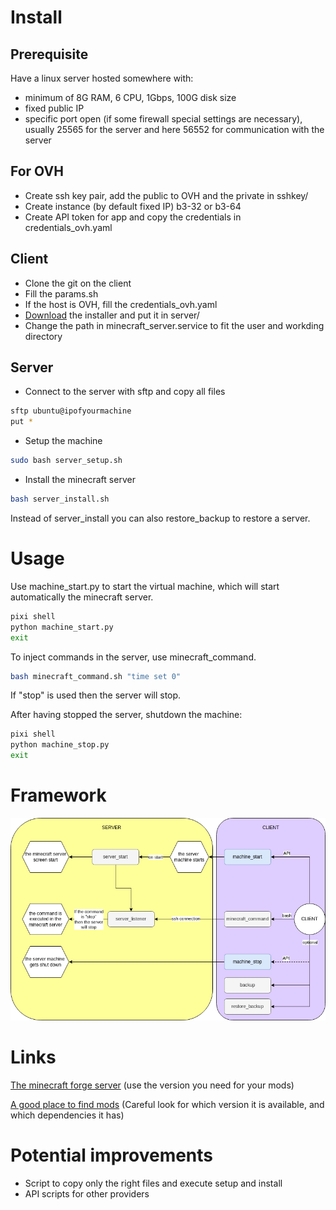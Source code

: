 # Install
## Prerequisite

Have a linux server hosted somewhere with:
- minimum of 8G RAM, 6 CPU, 1Gbps, 100G disk size
- fixed public IP
- specific port open (if some firewall special settings are necessary), usually 25565 for the server and here 56552 for communication with the server

## For OVH
- Create ssh key pair, add the public to OVH and the private in sshkey/
- Create instance (by default fixed IP) b3-32 or b3-64
- Create API token for app and copy the credentials in credentials_ovh.yaml

## Client
- Clone the git on the client
- Fill the params.sh
- If the host is OVH, fill the credentials_ovh.yaml 
- [Download](https://files.minecraftforge.net/net/minecraftforge/forge) the installer and put it in server/
- Change the path in minecraft_server.service to fit the user and workding directory

## Server
- Connect to the server with sftp and copy all files
```bash
sftp ubuntu@ipofyourmachine
put *
```
- Setup the machine
```bash
sudo bash server_setup.sh
```
- Install the minecraft server
```bash
bash server_install.sh
```
Instead of server_install you can also restore_backup to restore a server.

# Usage

Use machine_start.py to start the virtual machine, which will start automatically the minecraft server.
```bash
pixi shell
python machine_start.py
exit
```
To inject commands in the server, use minecraft_command.
```bash
bash minecraft_command.sh "time set 0"
```
If "stop" is used then the server will stop.

After having stopped the server, shutdown the machine:
```bash
pixi shell
python machine_stop.py
exit
```

# Framework
![Draw.io](./img/framework.drawio.png "Framework")

# Links
[The minecraft forge server](https://files.minecraftforge.net/net/minecraftforge/forge/) (use the version you need for your mods)

[A good place to find mods](https://www.curseforge.com/minecraft) (Careful look for which version it is available, and which dependencies it has)

# Potential improvements

- Script to copy only the right files and execute setup and install
- API scripts for other providers
